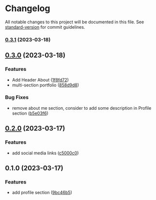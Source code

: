 # Changelog

All notable changes to this project will be documented in this file. See [standard-version](https://github.com/conventional-changelog/standard-version) for commit guidelines.

### [0.3.1](https://github-vivi/vivitian930/my-portfolio/compare/v0.3.0...v0.3.1) (2023-03-18)

## [0.3.0](https://github-vivi/vivitian930/my-portfolio/compare/v0.2.0...v0.3.0) (2023-03-18)


### Features

* Add Header About ([1f8fd72](https://github-vivi/vivitian930/my-portfolio/commit/1f8fd721be3c60e150f62e92d27fee3fa280c15d))
* multi-section portfolio ([858d9d8](https://github-vivi/vivitian930/my-portfolio/commit/858d9d80cc4e4c8105330e67de6e1f88616c5eda))


### Bug Fixes

* remove about me section, consider to add some description in Profile section ([b5e03f6](https://github-vivi/vivitian930/my-portfolio/commit/b5e03f6f6bad89adb4b02bce2049d3371c91e3dd))

## [0.2.0](https://github-vivi/vivitian930/my-portfolio/compare/v0.1.0...v0.2.0) (2023-03-17)


### Features

* add social media links ([c5000c0](https://github-vivi/vivitian930/my-portfolio/commit/c5000c09d4f9eff89563eb0f75a99ae8334d779f))

## 0.1.0 (2023-03-17)


### Features

* add profile section ([9bc46b5](https://github-vivi/vivitian930/my-portfolio/commit/9bc46b58aa6761b39fa06d8de97537fcab08f9cf))
